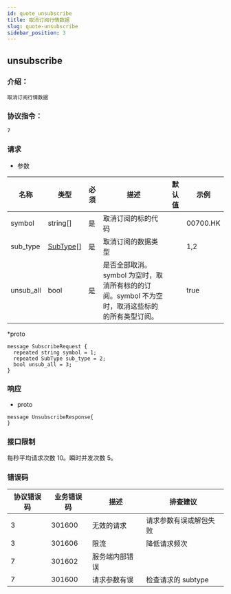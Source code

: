 ```yaml
---
id: quote_unsubscribe
title: 取消订阅行情数据
slug: quote-unsubscribe
sidebar_position: 3
---
```


## unsubscribe

### 介绍：
    取消订阅行情数据
### 协议指令：
    7
### 请求
* 参数

| 名称 | 类型   | 必须  | 描述      |  默认值  |  示例   |
|-------|-------|-----|---------|-----|----|
| symbol | string[]   | 是  | 取消订阅的标的代码  | | 00700.HK|
| sub_type | [SubType](../quote-object#subtype)[] | 是 | 取消订阅的数据类型 | | 1,2|
| unsub_all | bool | 是 | 是否全部取消。symbol 为空时，取消所有标的的订阅。symbol 不为空时，取消这些标的的所有类型订阅。| | true|

*proto
```
message SubscribeRequest {
  repeated string symbol = 1;
  repeated SubType sub_type = 2;
  bool unsub_all = 3;
}
```

### 响应

* proto
```
message UnsubscribeResponse{
}
```
### 接口限制
每秒平均请求次数 10。瞬时并发次数 5。

### 错误码

| 协议错误码 | 业务错误码   | 描述  | 排查建议 |
|-------|-------|-----|----|
|3 | 301600| 无效的请求 | 请求参数有误或解包失败 |
|3 | 301606| 限流 | 降低请求频次 |
|7 | 301602| 服务端内部错误 ||
|7 | 301600| 请求参数有误 | 检查请求的 subtype|


